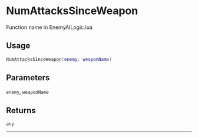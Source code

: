 # NumAttacksSinceWeapon
Function name in EnemyAILogic.lua
## Usage
```lua
NumAttacksSinceWeapon(enemy, weaponName)
```
## Parameters
`enemy`, `weaponName`
## Returns
`any`

---